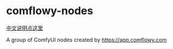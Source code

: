 # comflowy-nodes

[中文说明点这里](./README_CN.md)

A group of ComfyUI nodes created by https://app.comflowy.com

